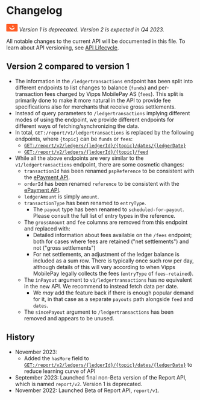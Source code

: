 <!-- START_METADATA
---
title: Report API changelog
sidebar_label: Changelog
sidebar_position: 200
pagination_next: null
pagination_prev: null
---
END_METADATA -->

# Changelog

![Vipps](./images/vipps.png) *Version 1 is deprecated. Version 2 is expected in Q4 2023.*


All notable changes to the current API will be documented in this file.
To learn about API versioning, see
[API Lifecycle](https://developer.vippsmobilepay.com/docs/knowledge-base/api-lifecycle/).

## Version 2 compared to version 1

* The information in the `/ledgertransactions` endpoint has been split into
  different endpoints to list changes to balance (`funds`) and per-transaction
  fees charged by Vipps MobilePay AS (`fees`). This split is primarily done to make it more natural
  in the API to provide fee specifications also for merchants that receive gross settlements.
* Instead of query parameters to `/ledgertransactions` implying different modes
  of using the endpoint, we provide different endpoints for different ways
  of fetching/synchronizing the data.
* In total, `GET:/report/v1/ledgertransactions` is replaced by the following endpoints, where `{topic}` can be `funds` or `fees`:
  * [`GET:/report/v2/ledgers/{ledgerId}/{topic}/dates/{ledgerDate}`][fetch-report-by-date-endpoint]
  * [`GET:/report/v2/ledgers/{ledgerId}/{topic}/feed`][fetch-report-by-feed-endpoint]
* While all the above endpoints are very similar to the `v1/ledgertransactions` endpoint, there are some cosmetic changes:
  * `transactionId` has been renamed `pspReference` to be consistent with the [ePayment API](https://developer.vippsmobilepay.com/api/epayment/).
  * `orderId` has been renamed `reference` to be consistent with the [ePayment API](https://developer.vippsmobilepay.com/api/epayment/).
  * `ledgerAmount` is simply `amount`.
  * `transactionType` has been renamed to `entryType`.
    * The `payout` type has been renamed to `scheduled-for-payout`.
      Please consult the full list of entry types in the reference.
  * The `grossAmount` and `fee` columns are removed from this endpoint and replaced with:
    * Detailed information about fees available on the `/fees` endpoint; both for cases where
      fees are retained ("net settlements") and not ("gross settlements")
    * For net settlements, an adjustment of the ledger balance is included as a sum row.
      There is typically once such row per day, although details of this will vary according to when
      Vipps MobilePay legally collects the fees (`entryType` of `fees-retained`).
  * The `inPayout` argument to `v1/ledgertransactions` has no equivalent in the new API. We recommend to instead fetch data per
    date.
    * We *may* add the feature back if there is enough popular demand for it,
      in that case as a separate `payouts` path alongside `feed`
      and `dates`.
  * The `sincePayout` argument to `/ledgertransactions` has been removed and appears to be unused.

## History

* November 2023:
    * Added the `hasMore` field to [`GET:/report/v2/ledgers/{ledgerId}/{topic}/dates/{ledgerDate}`][fetch-report-by-date-endpoint] to reduce learning curve of API
* September 2023: Launched final non-Beta version of the Report API, which is named `report/v2`. Version 1 is deprecated.
* November 2022: Launched Beta of Report API, `report/v1`.


[get-ledgers-endpoint]:https://developer.vippsmobilepay.com/api/report/#tag/settlementv1/operation/getLedgers
[fetch-report-by-date-endpoint]:https://developer.vippsmobilepay.com/api/report/#tag/reportv2ledgers/paths/~1report~1v2~1ledgers~1%7BledgerId%7D~1%7Btopic%7D~1dates~1%7BledgerDate%7D/get
[fetch-report-by-feed-endpoint]:https://developer.vippsmobilepay.com/api/report/#tag/reportv2ledgers/paths/~1report~1v2~1ledgers~1%7BledgerId%7D~1%7Btopic%7D~1feed/get
